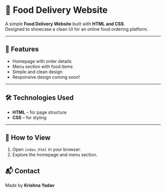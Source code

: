 # 🍔 Food Delivery Website

A simple **Food Delivery Website** built with **HTML and CSS**.  
Designed to showcase a clean UI for an online food ordering platform.

---

## 📌 Features
- Homepage with order details
- Menu section with food items
- Simple and clean design
- Responsive design coming soon!

---

## 🛠️ Technologies Used
- **HTML** – for page structure
- **CSS** – for styling

---

## 🚀 How to View
1. Open `index.html` in your browser.
2. Explore the homepage and menu section.


## 📬 Contact
Made by **Krishna Yadav**  
